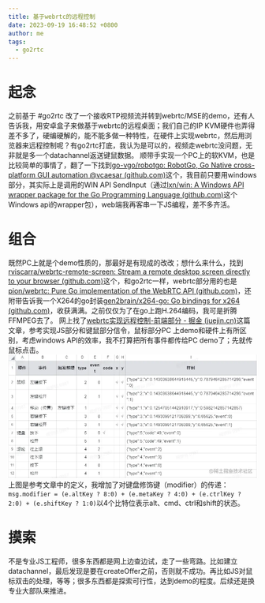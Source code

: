 ```yaml
---
title: 基于webrtc的远程控制
date: 2023-09-19 16:48:52 +0800
author: me
tags:
  - go2rtc
---
```


# 起念
之前基于 #go2rtc 改了一个接收RTP视频流并转到webrtc/MSE的demo，还有人告诉我，用安卓盒子来做基于webrtc的远程桌面；我们自己的IP KVM硬件也弄得差不多了，硬编硬解的，能不能多做一种特性，在硬件上实现webrtc，然后用浏览器来远程控制呢？有go2rtc打底，我认为是可以的，视频走webrtc没问题，无非就是多一个datachannel返送键鼠数据。
顺带手实现一个PC上的软KVM，也是比较简单的事情了，翻了一下找到[go-vgo/robotgo: RobotGo, Go Native cross-platform GUI automation @vcaesar (github.com)](https://github.com/go-vgo/robotgo)这个，我目前只要用windows部分，其实际上是调用的WIN API SendInput（通过[lxn/win: A Windows API wrapper package for the Go Programming Language (github.com)](https://github.com/lxn/win)这个Windows api的wrapper包），web端我再客串一下JS编程，差不多齐活。

# 组合
既然PC上就是个demo性质的，那最好是有现成的改改；想什么来什么，找到[rviscarra/webrtc-remote-screen: Stream a remote desktop screen directly to your browser (github.com)](https://github.com/rviscarra/webrtc-remote-screen)这个，和go2rtc一样，webrtc部分用的也是[pion/webrtc: Pure Go implementation of the WebRTC API (github.com)](https://github.com/pion/webrtc)，还附带告诉我一个X264的go封装[gen2brain/x264-go: Go bindings for x264 (github.com)](https://github.com/gen2brain/x264-go)，收获满满。之前仅仅为了在go上跑H.264编码，我可是折腾FFMPEG去了。
网上找了[webrtc实现远程控制-前端部分 - 掘金 (juejin.cn)](https://juejin.cn/post/7208837219212296252#heading-3)这篇文章，参考实现JS部分和键鼠部分信令，鼠标部分PC 上demo和硬件上有所区别，考虑windows API的效率，我不打算把所有事件都传给PC demo了；先就传鼠标点击。
![](attachments/Pasted%20image%2020230914104707.png)
上图是参考文章中的定义，我增加了对键盘修饰键（modifier）的传递：
`msg.modifier = (e.altKey ? 8:0) + (e.metaKey ? 4:0) + (e.ctrlKey ? 2:0) + (e.shiftKey ? 1:0)`以4个比特位表示alt、cmd、ctrl和shift的状态。

# 摸索
不是专业JS工程师，很多东西都是网上边查边试，走了一些弯路。比如建立datachannel，最后发现是要在createOffer之前，否则就不成功。再比如JS对鼠标双击的处理，等等；很多东西都是探索可行性，达到demo的程度。后续还是换专业大部队来推进。

